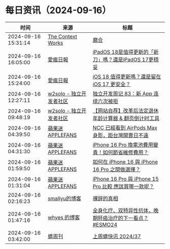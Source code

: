 ﻿# 每日资讯（2024-09-16）

|时间|来源|标题|
|---|---|---|
|2024-09-16 15:31:14|[The Context Works](https://www.sund.site/index.xml)|[磨合](https://sund.site/posts/2024/symbiosis/)|
|2024-09-16 16:05:00|[愛瘋日報](http://www.iphonetaiwan.org/feeds/posts/default)|[iPadOS 18是值得更新的「新刀」嗎？還是iPadOS 17更穩妥](https://www.iphonetaiwan.org/2024/09/update-ipados-18-vs-ipados-17.html)|
|2024-09-16 15:24:00|[愛瘋日報](http://www.iphonetaiwan.org/feeds/posts/default)|[iOS 18 值得更新嗎？還是留在 iOS 17 更安全？](https://www.iphonetaiwan.org/2024/09/ios-18-upgrade-vs-ios-17.html)|
|2024-09-16 12:27:11|[w2solo - 独立开发者社区](https://w2solo.com/topics/feed)|[独立开发周记 83：新 App 连续六次被拒](https://w2solo.com/topics/5038)|
|2024-09-16 09:48:19|[w2solo - 独立开发者社区](https://w2solo.com/topics/feed)|[【网站自荐】改革后法定退休年龄计算器 & 翻页倒计时工具](https://w2solo.com/topics/5037)|
|2024-09-16 04:39:50|[蘋果迷 APPLEFANS](https://applefans.today/feed/)|[NCC 已經看到 AirPods Max 身影，距台灣開賣日不遠](https://applefans.today/2024-09-airpods-max-ncc-pass/)|
|2024-09-16 04:31:30|[蘋果迷 APPLEFANS](https://applefans.today/feed/)|[iPhone 16 Pro 換電池費用變貴！如何節省維修費用？](https://applefans.today/2024-09-iphone-16-battery-replacement-price/)|
|2024-09-16 01:59:50|[蘋果迷 APPLEFANS](https://applefans.today/feed/)|[如何在 iPhone 16 與 iPhone 16 Pro 之間做選擇？](https://applefans.today/2024-09-iphone-16-pro-16-comparisons/)|
|2024-09-16 01:31:04|[蘋果迷 APPLEFANS](https://applefans.today/feed/)|[iPhone 16 Pro 與 iPhone 15 Pro 比較 應該買哪一款呢？](https://applefans.today/2024-09-iphone-16-pro-15-pro-compare/)|
|2024-09-16 02:16:23|[smallyu的博客](https://smallyu.net/atom.xml)|[裸辞的真相](https://smallyu.net/2024/09/16/%E8%A3%B8%E8%BE%9E%E7%9A%84%E7%9C%9F%E7%9B%B8/)|
|2024-09-16 01:47:16|[whyes 的博客](https://whyes.org/feed.xml)|[全身化疗、双特异性抗体，晚期肝癌治疗的下一看点？ #ESMO24](http://whyes.org/2024/esmo-2024-ql1706-chemo-bev)|
|2024-09-16 03:42:00|[蠎周刊](https://weekly.pychina.org/feeds/all.atom.xml)|[上周蠎快讯 2024/37](https://weekly.pychina.org/pyrecap/pyrw-2437.html)|
